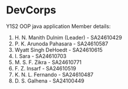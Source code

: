 # DevCorps
Y1S2 OOP java application
Member details:
  1. H. N. Manith Dulnim (Leader) - SA24610429
  2. P. K. Arunoda Pahasara - SA24610587
  3. Wyatt Singh DeHoedt - SA24610615
  4. I. Sara - SA24610703
  5. M. S. F. Zikra - SA24610771
  6. F. Z. Insarf - SA24610519
  7. K. N. L. Fernando - SA24610487
  8. D. S. Galhena - SA24100449
